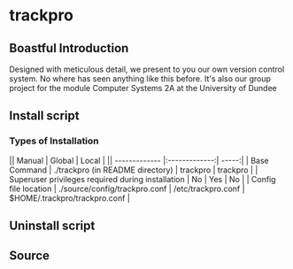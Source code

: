 # trackpro
## Boastful Introduction
Designed with meticulous detail, we present to you our own version control system. No where has seen anything like this before. It's also our group project for the module Computer Systems 2A at the University of Dundee

## Install script
### Types of Installation
|| Manual | Global | Local |
|| ------------- |:-------------:| -----:|
| Base Command | ./trackpro (in README directory) | trackpro | trackpro |
| Superuser privileges required during installation | No | Yes | No |
| Config file location | ./source/config/trackpro.conf | /etc/trackpro.conf | $HOME/.trackpro/trackpro.conf |

## Uninstall script

## Source